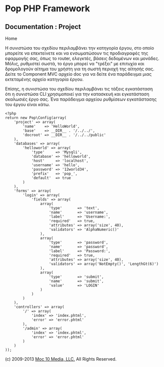 Pop PHP Framework
=================

Documentation : Project
-----------------------

Home

Η συνιστώσα του σχεδίου περιλαμβάνει την κατηγορία έργου, στο οποίο
μπορείτε να επεκτείνετε και να ενσωματώσουν τις προδιαγραφές της
εφαρμογής σας, όπως το router, ελεγκτές, βάσεις δεδομένων και μονάδες.
Μόλις, ρυθμιστεί σωστά, το έργο μπορεί να "τρέξει" με επιτυχία και
δρομολογούν αίτημα του χρήστη για τη σωστή περιοχή της αίτησής σας.
Δείτε το Component MVC αρχείο doc για να δείτε ένα παράδειγμα μιας
εκτεταμένης αρχείο κατηγορία έργου.

Επίσης, η συνιστώσα του σχεδίου περιλαμβάνει τις τάξεις εγκατάσταση ότι
η συνιστώσα CLI χρησιμοποιεί για την κατασκευή και εγκατάσταση σκαλωσιές
έργο σας. Ένα παράδειγμα αρχείου ρυθμίσεων εγκατάστασης του έργου είναι
κάτω.

    <?php
    return new Pop\Config(array(
        'project' => array(
            'name'    => 'HelloWorld',
            'base'    => __DIR__ . '/../../',
            'docroot' => __DIR__ . '/../../public'
        ),
        'databases' => array(
            'helloworld' => array(
                'type'     => 'Mysqli',
                'database' => 'helloworld',
                'host'     => 'localhost',
                'username' => 'hello',
                'password' => '12world34',
                'prefix'   => 'pop_',
                'default'  => true
            )
        ),
        'forms' => array(
            'login' => array(
                'fields' => array(
                    array(
                        'type'       => 'text',
                        'name'       => 'username',
                        'label'      => 'Username:',
                        'required'   => true,
                        'attributes' => array('size', 40),
                        'validators' => 'AlphaNumeric()'
                    ),
                    array(
                        'type'       => 'password',
                        'name'       => 'password',
                        'label'      => 'Password:',
                        'required'   => true,
                        'attributes' => array('size', 40),
                        'validators' => array('NotEmpty()', 'LengthGt(6)')
                    ),
                    array(
                        'type'       => 'submit',
                        'name'       => 'submit',
                        'value'      => 'LOGIN'
                    )
                )
            )
        ),
        'controllers' => array(
            '/' => array(
                'index' => 'index.phtml',
                'error' => 'error.phtml'
            ),
            '/admin' => array(
                'index' => 'index.phtml',
                'error' => 'error.phtml'
            )
        )
    ));

\(c) 2009-2013 [Moc 10 Media, LLC.](http://www.moc10media.com) All
Rights Reserved.
